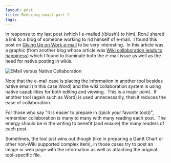 ```yaml
---
layout: post
title: Reducing email part 2
tags: 
---
```

In response to my last post (which I e-mailed ((blush)) to him), RonJ shared a
link to a blog of someone working to rid himself of e-mail.  I found this post
on [Giving Up on Work e-mail][1] to be very interesting.  In this article was
a graphic (from another blog whose article was [Wiki collaboration leads to
happiness][2]) which I found to illuminate both the e-mail issue as well as
the need for native posting in wikis.

![EMail versus <i>Native</i> Collaboration][3]

Note that the e-mail case is placing the information in another tool besides
native email (in this case Word) and the wiki collaboration system is using
native capabilities for both editing and viewing.  This is a major point.  If
another tool (again such as Word) is used unnecessarily, then it reduces the
ease of collaboration.

For those who say "it is easier to prepare in ((pick your favorite tool))",
remember collaboration is many to many with many reading each post.  The
energy should be in the writing to benefit (and ensure) the many readers of
each post.

Sometimes, the tool just wins out though (like in preparing a Gantt Chart or
other non-Wiki supported complex item), in those cases try to post an image or
web page with the information as well as attaching the original tool-specific
file.

[1]: http://www.elsua.net/2008/11/04/giving-up-on-work-e-mail-status-report-on-week-38-the-enterprise-soft-spot/
[2]: http://www.wikinomics.com/blog/index.php/2008/03/26/wiki-collaboration-leads-to-happiness/
[3]: http://www.wikinomics.com/blog/uploads/wiki_collaboration2.jpg

